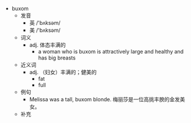 - buxom
  - 发音
    - 英 /'bʌksəm/
    - 美 /'bʌksəm/
  - 词义
    - adj. 体态丰满的
      - a woman who is buxom is attractively large and healthy and has big breasts
  - 近义词
    - adj. （妇女）丰满的；健美的
      - fat
      - full
  - 例句
    - Melissa was a tall, buxom blonde. 梅丽莎是一位高挑丰腴的金发美女。
  - 补充